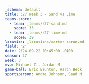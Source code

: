 ```yaml
---
_schema: default
title: S27 Week 3 - Sand vs Lime
teams-score:
  - team: _teams/s27-sand.md
    score: 33
  - team: _teams/s27-lime.md
    score: 39
location: _locations/carter-baron.md
field: '2'
date: 2024-09-22 10:45:00 -0400
season: 27
week: 3
mvp: Michael Z., Jordan M.
game-ball: Eric Brunton, Aaron Beck
sportsperson: Andre Johnson, Saad M.
---
```

